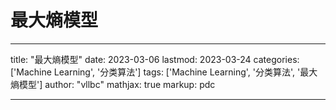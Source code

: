 # 最大熵模型

---
title: "最大熵模型"
date: 2023-03-06
lastmod: 2023-03-24
categories: ['Machine Learning', '分类算法']
tags: ['Machine Learning', '分类算法', '最大熵模型']
author: "vllbc"
mathjax: true
markup: pdc

---

